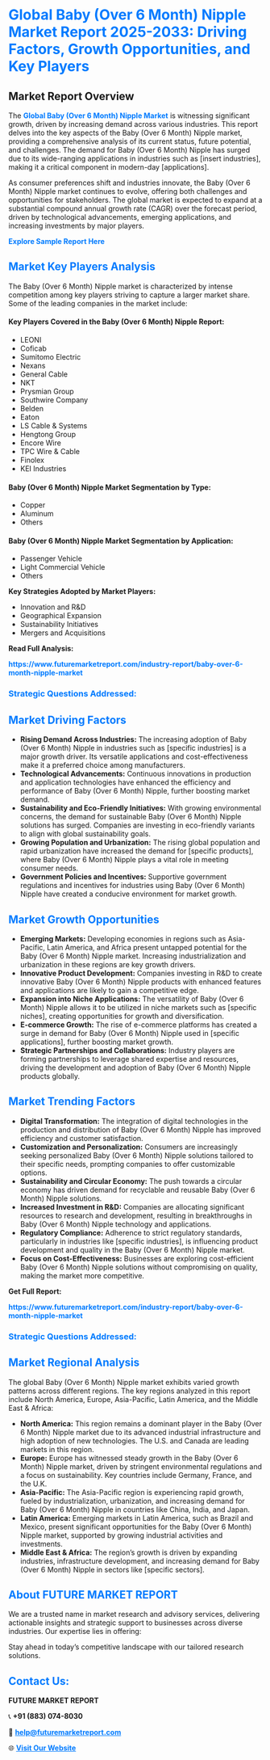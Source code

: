 <h1 style="color: #007BFF;">Global Baby (Over 6 Month) Nipple Market Report 2025-2033: Driving Factors, Growth Opportunities, and Key Players</h1>

<section id="overview">
<h2>Market Report Overview</h2>
<p>The <a href="https://www.futuremarketreport.com/industry-report/baby-over-6-month-nipple-market" style="color: #007BFF; text-decoration: none;"><strong>Global Baby (Over 6 Month) Nipple Market</strong></a> is witnessing significant growth, driven by increasing demand across various industries. This report delves into the key aspects of the Baby (Over 6 Month) Nipple market, providing a comprehensive analysis of its current status, future potential, and challenges. The demand for Baby (Over 6 Month) Nipple has surged due to its wide-ranging applications in industries such as [insert industries], making it a critical component in modern-day [applications].</p>
<p>As consumer preferences shift and industries innovate, the Baby (Over 6 Month) Nipple market continues to evolve, offering both challenges and opportunities for stakeholders. The global market is expected to expand at a substantial compound annual growth rate (CAGR) over the forecast period, driven by technological advancements, emerging applications, and increasing investments by major players.</p>
</section>

<section id="overview">
<p><a href="https://www.futuremarketreport.com/request-sample/reportId=36121" style="color: #007BFF; text-decoration: none;"><strong>Explore Sample Report Here</strong></a></p>
</section>

<section id="key-players">
<h2 style="color: #007BFF;">Market Key Players Analysis</h2>
<p>The Baby (Over 6 Month) Nipple market is characterized by intense competition among key players striving to capture a larger market share. Some of the leading companies in the market include:</p>
<h4>Key Players Covered in the Baby (Over 6 Month) Nipple Report:</h4>
<ul><li>LEONI</li><li>Coficab</li><li>Sumitomo Electric</li><li>Nexans</li><li>General Cable</li><li>NKT</li><li>Prysmian Group</li><li>Southwire Company</li><li>Belden</li><li>Eaton</li><li>LS Cable &amp; Systems</li><li>Hengtong Group</li><li>Encore Wire</li><li>TPC Wire &amp; Cable</li><li>Finolex</li><li>KEI Industries</li></ul>
<h4>Baby (Over 6 Month) Nipple Market Segmentation by Type:</h4>
<ul><li>Copper</li><li>Aluminum</li><li>Others</li></ul>

<h4>Baby (Over 6 Month) Nipple Market Segmentation by Application:</h4>
<ul><li>Passenger Vehicle</li><li>Light Commercial Vehicle</li><li>Others</li></ul>
<p><strong>Key Strategies Adopted by Market Players:</strong></p>
<ul>
<li>Innovation and R&D</li>
<li>Geographical Expansion</li>
<li>Sustainability Initiatives</li>
<li>Mergers and Acquisitions</li>
</ul>
</section>

<section>
<p><strong>Read Full Analysis: </strong></p><a href="https://www.futuremarketreport.com/industry-report/baby-over-6-month-nipple-market" style="color: #007BFF; text-decoration: none;"><strong>https://www.futuremarketreport.com/industry-report/baby-over-6-month-nipple-market</strong></a>
<h3 style="color: #007BFF;">Strategic Questions Addressed:</h3>
</section>

<section id="driving-factors">
<h2 style="color: #007BFF;">Market Driving Factors</h2>
<ul>
<li><strong>Rising Demand Across Industries:</strong> The increasing adoption of Baby (Over 6 Month) Nipple in industries such as [specific industries] is a major growth driver. Its versatile applications and cost-effectiveness make it a preferred choice among manufacturers.</li>
<li><strong>Technological Advancements:</strong> Continuous innovations in production and application technologies have enhanced the efficiency and performance of Baby (Over 6 Month) Nipple, further boosting market demand.</li>
<li><strong>Sustainability and Eco-Friendly Initiatives:</strong> With growing environmental concerns, the demand for sustainable Baby (Over 6 Month) Nipple solutions has surged. Companies are investing in eco-friendly variants to align with global sustainability goals.</li>
<li><strong>Growing Population and Urbanization:</strong> The rising global population and rapid urbanization have increased the demand for [specific products], where Baby (Over 6 Month) Nipple plays a vital role in meeting consumer needs.</li>
<li><strong>Government Policies and Incentives:</strong> Supportive government regulations and incentives for industries using Baby (Over 6 Month) Nipple have created a conducive environment for market growth.</li>
</ul>
</section>

<section id="growth-opportunities">
<h2 style="color: #007BFF;">Market Growth Opportunities</h2>
<ul>
<li><strong>Emerging Markets:</strong> Developing economies in regions such as Asia-Pacific, Latin America, and Africa present untapped potential for the Baby (Over 6 Month) Nipple market. Increasing industrialization and urbanization in these regions are key growth drivers.</li>
<li><strong>Innovative Product Development:</strong> Companies investing in R&D to create innovative Baby (Over 6 Month) Nipple products with enhanced features and applications are likely to gain a competitive edge.</li>
<li><strong>Expansion into Niche Applications:</strong> The versatility of Baby (Over 6 Month) Nipple allows it to be utilized in niche markets such as [specific niches], creating opportunities for growth and diversification.</li>
<li><strong>E-commerce Growth:</strong> The rise of e-commerce platforms has created a surge in demand for Baby (Over 6 Month) Nipple used in [specific applications], further boosting market growth.</li>
<li><strong>Strategic Partnerships and Collaborations:</strong> Industry players are forming partnerships to leverage shared expertise and resources, driving the development and adoption of Baby (Over 6 Month) Nipple products globally.</li>
</ul>
</section>

<section id="trending-factors">
<h2 style="color: #007BFF;">Market Trending Factors</h2>
<ul>
<li><strong>Digital Transformation:</strong> The integration of digital technologies in the production and distribution of Baby (Over 6 Month) Nipple has improved efficiency and customer satisfaction.</li>
<li><strong>Customization and Personalization:</strong> Consumers are increasingly seeking personalized Baby (Over 6 Month) Nipple solutions tailored to their specific needs, prompting companies to offer customizable options.</li>
<li><strong>Sustainability and Circular Economy:</strong> The push towards a circular economy has driven demand for recyclable and reusable Baby (Over 6 Month) Nipple solutions.</li>
<li><strong>Increased Investment in R&D:</strong> Companies are allocating significant resources to research and development, resulting in breakthroughs in Baby (Over 6 Month) Nipple technology and applications.</li>
<li><strong>Regulatory Compliance:</strong> Adherence to strict regulatory standards, particularly in industries like [specific industries], is influencing product development and quality in the Baby (Over 6 Month) Nipple market.</li>
<li><strong>Focus on Cost-Effectiveness:</strong> Businesses are exploring cost-efficient Baby (Over 6 Month) Nipple solutions without compromising on quality, making the market more competitive.</li>
</ul>
</section>

<section>
<p><strong>Get Full Report: </strong></p><a href="https://www.futuremarketreport.com/industry-report/baby-over-6-month-nipple-market" style="color: #007BFF; text-decoration: none;"><strong>https://www.futuremarketreport.com/industry-report/baby-over-6-month-nipple-market</strong></a>
<h3 style="color: #007BFF;">Strategic Questions Addressed:</h3>
</section>


<section id="regional-analysis">
<h2 style="color: #007BFF;">Market Regional Analysis</h2>
<p>The global Baby (Over 6 Month) Nipple market exhibits varied growth patterns across different regions. The key regions analyzed in this report include North America, Europe, Asia-Pacific, Latin America, and the Middle East & Africa:</p>
<ul>
<li><strong>North America:</strong> This region remains a dominant player in the Baby (Over 6 Month) Nipple market due to its advanced industrial infrastructure and high adoption of new technologies. The U.S. and Canada are leading markets in this region.</li>
<li><strong>Europe:</strong> Europe has witnessed steady growth in the Baby (Over 6 Month) Nipple market, driven by stringent environmental regulations and a focus on sustainability. Key countries include Germany, France, and the U.K.</li>
<li><strong>Asia-Pacific:</strong> The Asia-Pacific region is experiencing rapid growth, fueled by industrialization, urbanization, and increasing demand for Baby (Over 6 Month) Nipple in countries like China, India, and Japan.</li>
<li><strong>Latin America:</strong> Emerging markets in Latin America, such as Brazil and Mexico, present significant opportunities for the Baby (Over 6 Month) Nipple market, supported by growing industrial activities and investments.</li>
<li><strong>Middle East & Africa:</strong> The region’s growth is driven by expanding industries, infrastructure development, and increasing demand for Baby (Over 6 Month) Nipple in sectors like [specific sectors].</li>
</ul>
</section>

<footer>
<h2 style="color: #007BFF;">About FUTURE MARKET REPORT</h2>
<p>We are a trusted name in market research and advisory services, delivering actionable insights and strategic support to businesses across diverse industries. Our expertise lies in offering:</p>

<p>Stay ahead in today’s competitive landscape with our tailored research solutions.</p>

<h2 style="color: #007BFF;">Contact Us:</h2>
<p><strong>FUTURE MARKET REPORT</strong></p>
<p>📞 <strong>+91 (883) 074-8030</strong></p>
<p>📧 <strong><a href="mailto:help@futuremarketreport.com" style="color: #007BFF;">help@futuremarketreport.com</a></strong></p>
<p>🌐 <strong><a href="https://www.futuremarketreport.com/" style="color: #007BFF;">Visit Our Website</a></strong></p>
</footer>